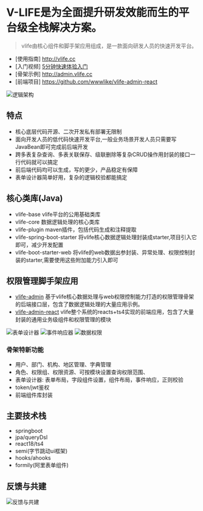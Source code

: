 # V-LIFE是为全面提升研发效能而生的平台级全栈解决方案。
> vlife由核心组件和脚手架应用组成，是一款面向研发人员的快速开发平台。

- [使用指南] <http://vlife.cc>
- [入门视频] [5分钟快速体验入门](https://www.bilibili.com/video/BV1sT411c71v/?vd_source=4c025d49e1ac4adb74b6dd2a39ce185e&t=119.6)
- [骨架示例] <http://admin.vlife.cc>
- [前端项目] <https://github.com/wwwlike/vlife-admin-react>

![逻辑架构](https://wwwlike.gitee.io/vlife-img/vlife_jg.png)

## 特点
- 核心底层代码开源、二次开发私有部署无限制
- 面向开发人员的低代码快速开发平台,一般业务场景开发人员只需要写JavaBean即可完成前后端开发
- 跨多表复杂查询、多表关联保存、级联删除等复杂CRUD操作用封装的接口一行代码就可以搞定
- 前后端代码均可以生成，写的更少，产品稳定有保障
- 表单设计器简单好用，复杂的逻辑校验都能搞定

## 核心类库(Java)
- vlife-base vlife平台的公用基础类库
- vlife-core 数据逻辑处理的核心类库
- vlife-plugin maven插件，包括代码生成和注释提取
- vlife-spring-boot-starter 将vlife核心数据逻辑处理封装成starter,项目引入它即可，减少开发配置
- vlife-boot-starter-web    将vlife的web数据出参封装、异常处理、权限控制封装的starter,需要使用这些附加能力引入即可

## 权限管理脚手架应用
- [vlife-admin](https://github.com/wwwlike/vlife/vlife-admin) 基于vlife核心数据处理与web权限控制能力打造的权限管理骨架的后端接口层，包含了数据逻辑处理的大量应用示例。
- [vlife-admin-react](https://github.com/wwwlike/vlife-admin-react) vlife整个系统的reacts+ts4实现的前端应用，包含了大量封装的通用业务级组件和权限管理的模块

![表单设计器](https://wwwlike.gitee.io/vlife-img/formDesign.png)
![事件响应器](https://wwwlike.gitee.io/vlife-img/reactions.png)
![数据权限](https://wwwlike.gitee.io/vlife-img/dataFilter.png)

### 骨架特新功能
- 用户、部门、机构、地区管理、字典管理
- 角色、权限组、权限资源、可按模块设置查询权限范围、
- 表单设计器: 表单布局，字段组件设置，组件布局，事件响应，正则校验
- token/jwt鉴权
- 前端组件库封装

## 主要技术栈
- springboot
- jpa/queryDsl
- react18/ts4
- semi(字节跳动ui框架)
- hooks/ahooks
- formily(阿里表单组件)


## 反馈与共建
![反馈与共建](https://wwwlike.gitee.io/vlife-img/linkme.png)
